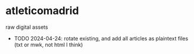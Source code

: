# atleticomadrid
raw digital assets

* TODO 2024-04-24: rotate existing, and add all articles as plaintext files (txt or mwk, not html I think)
